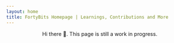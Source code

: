 ```yaml
---
layout: home
title: FortyBits Homepage | Learnings, Contributions and More
---
```


<p align="center">Hi there 👋. This page is still a work in progress.</p>